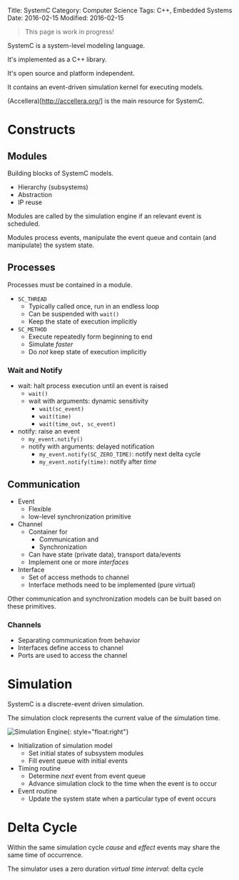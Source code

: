 Title: SystemC
Category: Computer Science
Tags: C++, Embedded Systems
Date: 2016-02-15
Modified: 2016-02-15

> This page is work in progress!

SystemC is a system-level modeling language.

It's implemented as a C++ library.

It's open source and platform independent.

It contains an event-driven simulation kernel for executing models.

(Accellera)[http://accellera.org/] is the main resource for SystemC.



# Constructs

## Modules

Building blocks of SystemC models.

- Hierarchy (subsystems)
- Abstraction
- IP reuse

Modules are called by the simulation engine if an relevant event is scheduled.

Modules process events, manipulate the event queue and contain (and manipulate) the system state.


## Processes

Processes must be contained in a module.

- `SC_THREAD`
    - Typically called once, run in an endless loop
    - Can be suspended with `wait()`
    - Keep the state of execution implicitly
- `SC_METHOD`
    - Execute repeatedly form beginning to end
    - Simulate *faster*
    - Do *not* keep state of execution implicitly

### Wait and Notify

- wait: halt process execution until an event is raised
    - `wait()`
    - wait with arguments: dynamic sensitivity
        - `wait(sc_event)`
        - `wait(time)`
        - `wait(time_out, sc_event)`
- notify: raise an event
    - `my_event.notify()`
    - notify with arguments: delayed notification
        - `my_event.notify(SC_ZERO_TIME)`: notify next delta cycle
        - `my_event.notify(time)`: notify after *time*

## Communication

- Event
    - Flexible
    - low-level synchronization primitive
- Channel
    - Container for
        - Communication and
        - Synchronization
    - Can have state (private data), transport data/events
    - Implement one or more *interfaces*
- Interface
    - Set of access methods to channel
    - Interface methods need to be implemented (pure virtual)

Other communication and synchronization models can be built
based on these primitives.


### Channels

- Separating communication from behavior
- Interfaces define access to channel
- Ports are used to access the channel

# Simulation

SystemC is a discrete-event driven simulation.

The simulation clock represents the current value of the simulation time.



![Simulation Engine](/images/systemc_simulation_engine.svg){: style="float:right"}


- Initialization of simulation model
    - Set initial states of subsystem modules
    - Fill event queue with initial events
- Timing routine
    - Determine *next* event from event queue
    - Advance simulation clock to the time when the event is to occur
- Event routine
    - Update the system state when a particular type of event occurs

# Delta Cycle

Within the same simulation cycle *cause* and *effect* events may share the same time of occurrence.

The simulator uses a zero duration *virtual time interval*: delta cycle






